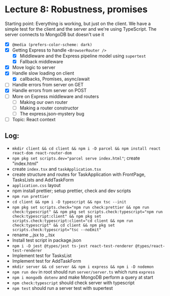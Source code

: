 # Lecture 8: Robustness, promises

Starting point: Everything is working, but just on the client.
We have a simple test for the client and the server and we're
using TypeScript. The server connects to MongoDB but doesn't use it

- [x] `@media (prefers-color-scheme: dark)`
- [x] Getting Express to handle `<BrowserRouter />`
  - [x] Middleware and the Express pipeline model using `supertest`
  - [x] Fallback middleware
- [x] Move logic to server
- [x] Handle slow loading on client
  - [x] callbacks, Promises, async/await
- [ ] Handle errors from server on GET
- [x] Handle errors from server on POST
- [ ] More on Express middleware and routers
  - [ ] Making our own router
  - [ ] Making a router constructor
  - [ ] The express.json-mystery bug
- [ ] Topic: React context

## Log:

- `mkdir client && cd client && npm i -D parcel && npm install react react-dom react-router-dom`
- `npm pkg set scripts.dev="parcel serve index.html"`; create "index.html"
- create `index.tsx` and `taskApplication.tsx`
- create structure and routes for TaskApplication with FrontPage, TasksLists and AddTaskForm
- `application.css` layout
- npm install prettier; setup prettier, check and dev scripts
- `npm run prettier`
- `cd client && npm i -D typescript && npx tsc --init`
- `npm pkg set scripts.check="npm run check:prettier && npm run check:typescript" && npm pkg set scripts.check:typescript="npm run check:typescript:client" && npm pkg set scripts.check:typescript:client="cd client && npm run check:typescript" && cd client && npm pkg set scripts.check:typescript="tsc --noEmit"`
- rename _.jsx to _.tsx
- Install test script in package.json
- `npm i -D jest @types/jest ts-jest react-test-renderer @types/react-test-renderer`
- Implement test for TasksList
- Implement test for AddTaskForm
- `mkdir server && cd server && npm i express && npm i -D nodemon`
- `npm run dev` in root should run `server/server.ts` which runs `express`
- `npm i mongodb dotenv` and make MongoDB perform a query at start
- `npm check:typescript` should check server with typescript
- `npm test` should run a server test with supertest
